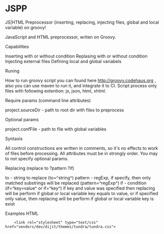 JSPP
====

JS|HTML Preprocessor (inserting, replacing, injecting files, global and local variable) on groovy! 

JavaScript and HTML preprocessor, writen on Groovy.

Сapabilities

Inserting with or without condition
Replasing with or without condition
Injecting external files
Defining local and global variabels

Runing

How to run groovy script you can found here http://groovy.codehaus.org , also you can use maven to run it, and integrate it to CI.
Script process only files with following extention: js, json, html, xhtml.

Require params (command line attributes)

project.sourceDir - path to root dir with files to preprocess

Optional params

project.confFile - path to file with global variables


Syntaxis

All control constructions are written in comments, so it's no effects to work of files before processing. 
All attributes must be in strongly order. You may to not specify optional params.

Replacing (replace to ?pattern ?if)

to - string to replace (to=^string^)
pattern - regExp, if specify, then only matched substrings will be replaced (pattern=^regExp^)
if - condition (if=^key=value^ or if=^key^) if key and value was specified then replacing will be perform if global or local variable key equals to value, or if specified only value, then  replacing will be perform if global or local variable key is exist

Examples
HTML

<!--replace to=^${releaseFolder}^ pattern=^/dev/^-->
        <link rel="stylesheet" type="text/css" href="vendors/dev/dijit/themes/tundra/tundra.css">
<!--/replace-->
